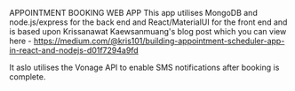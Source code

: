 APPOINTMENT BOOKING WEB APP
This app utilises MongoDB and node.js/express for the back end and React/MaterialUI for the front end and is based upon Krissanawat Kaewsanmuang's blog post which you can view here - 
https://medium.com/@kris101/building-appointment-scheduler-app-in-react-and-nodejs-d01f7294a9fd

It aslo utilises the Vonage API to enable SMS notifications after booking is complete. 